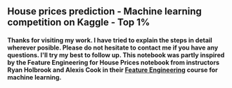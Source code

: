 ## House prices prediction - Machine learning competition on Kaggle - Top 1% 
#### Thanks for visiting my work. I have tried to explain the steps in detail wherever posible. Please do not hesitate to contact me if you have any questions. I'll try my best to follow up. This notebook was partly inspired by the Feature Engineering for House Prices notebook from instructors Ryan Holbrook and Alexis Cook in their [Feature Engineering](https://www.kaggle.com/learn/feature-engineering) course for machine learning.
